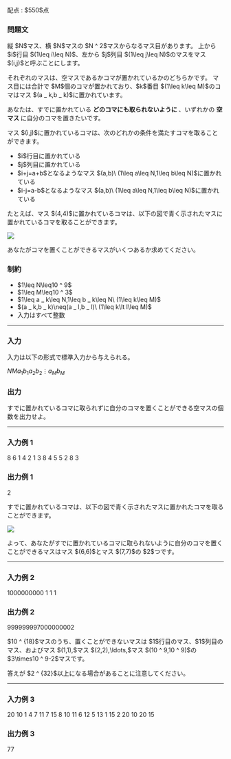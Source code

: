 
<div>

<span>

<span>

<p>
配点 : $550$点
</p>

<div>

<section>

### **問題文**

<p>
縦 $N$マス、横 $N$マスの $N ^ 2$マスからなるマス目があります。
上から $i$行目 $(1\leq i\leq N)$、左から $j$列目 $(1\leq j\leq N)$のマスをマス $(i,j)$と呼ぶことにします。
</p>

<p>
それぞれのマスは、空マスであるかコマが置かれているかのどちらかです。
マス目には合計で $M$個のコマが置かれており、$k$番目 $(1\leq k\leq M)$のコマはマス $(a _ k,b _ k)$に置かれています。
</p>

<p>
あなたは、すでに置かれている
<strong>
どのコマにも取られないように
</strong>
、いずれかの
<strong>
空マス
</strong>
に自分のコマを置きたいです。
</p>

<p>
マス $(i,j)$に置かれているコマは、次のどれかの条件を満たすコマを取ることができます。
</p>

<ul>

<li>
$i$行目に置かれている
</li>

<li>
$j$列目に置かれている
</li>

<li>
$i+j=a+b$となるようなマス $(a,b)\ (1\leq a\leq N,1\leq b\leq N)$に置かれている
</li>

<li>
$i-j=a-b$となるようなマス $(a,b)\ (1\leq a\leq N,1\leq b\leq N)$に置かれている
</li>

</ul>

<p>
たとえば、マス $(4,4)$に置かれているコマは、以下の図で青く示されたマスに置かれているコマを取ることができます。
</p>

<p>

<img src="https://img.atcoder.jp/abc377/b0741e9d4d5765a5eeaf1b7f03310f3c.png">

</img>

</p>

<p>
あなたがコマを置くことができるマスがいくつあるか求めてください。
</p>

</section>

</div>

<div>

<section>

### **制約**

<ul>

<li>
$1\leq N\leq10 ^ 9$
</li>

<li>
$1\leq M\leq10 ^ 3$
</li>

<li>
$1\leq a _ k\leq N,1\leq b _ k\leq N\ (1\leq k\leq M)$
</li>

<li>
$(a _ k,b _ k)\neq(a _ l,b _ l)\ (1\leq k\lt l\leq M)$
</li>

<li>
入力はすべて整数
</li>

</ul>

</section>

</div>

---

<div>

<div>

<section>

### **入力**

<p>
入力は以下の形式で標準入力から与えられる。
</p>

<div>

$N$$M$$a _ 1$$b _ 1$$a _ 2$$b _ 2$$\vdots$$a _ M$$b _ M$
</div>

</section>

</div>

<div>

<section>

### **出力**

<p>
すでに置かれているコマに取られずに自分のコマを置くことができる空マスの個数を出力せよ。
</p>

</section>

</div>

</div>

---

<div>

<section>

### **入力例 1**

<div>

8 6
1 4
2 1
3 8
4 5
5 2
8 3

</div>

</section>

</div>

<div>

<section>

### **出力例 1**

<div>

2

</div>

<p>
すでに置かれているコマは、以下の図で青く示されたマスに置かれたコマを取ることができます。
</p>

<p>

<img src="https://img.atcoder.jp/abc377/49766c3613371e99673e5722bd64ad58.png">

</img>

</p>

<p>
よって、あなたがすでに置かれているコマに取られないように自分のコマを置くことができるマスはマス $(6,6)$とマス $(7,7)$の $2$つです。
</p>

</section>

</div>

---

<div>

<section>

### **入力例 2**

<div>

1000000000 1
1 1

</div>

</section>

</div>

<div>

<section>

### **出力例 2**

<div>

999999997000000002

</div>

<p>
$10 ^ {18}$マスのうち、置くことができないマスは $1$行目のマス、$1$列目のマス、およびマス $(1,1),$マス $(2,2),\ldots,$マス $(10 ^ 9,10 ^ 9)$の $3\times10 ^ 9-2$マスです。
</p>

<p>
答えが $2 ^ {32}$以上になる場合があることに注意してください。
</p>

</section>

</div>

---

<div>

<section>

### **入力例 3**

<div>

20 10
1 4
7 11
7 15
8 10
11 6
12 5
13 1
15 2
20 10
20 15

</div>

</section>

</div>

<div>

<section>

### **出力例 3**

<div>

77

</div>

</section>

</div>

</span>

</span>

</div>
